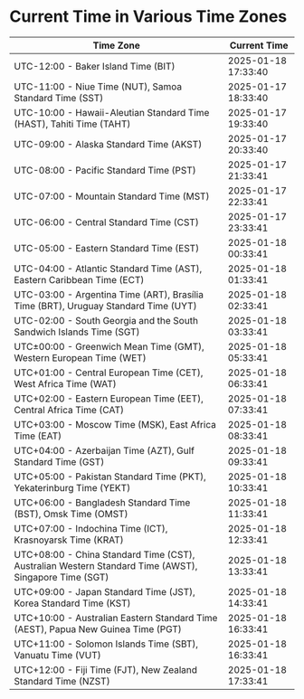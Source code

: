 # Current Time in Various Time Zones

| Time Zone | Current Time |
|-----------|--------------|
| UTC-12:00 - Baker Island Time (BIT) | 2025-01-18 17:33:40 |
| UTC-11:00 - Niue Time (NUT), Samoa Standard Time (SST) | 2025-01-17 18:33:40 |
| UTC-10:00 - Hawaii-Aleutian Standard Time (HAST), Tahiti Time (TAHT) | 2025-01-17 19:33:40 |
| UTC-09:00 - Alaska Standard Time (AKST) | 2025-01-17 20:33:40 |
| UTC-08:00 - Pacific Standard Time (PST) | 2025-01-17 21:33:41 |
| UTC-07:00 - Mountain Standard Time (MST) | 2025-01-17 22:33:41 |
| UTC-06:00 - Central Standard Time (CST) | 2025-01-17 23:33:41 |
| UTC-05:00 - Eastern Standard Time (EST) | 2025-01-18 00:33:41 |
| UTC-04:00 - Atlantic Standard Time (AST), Eastern Caribbean Time (ECT) | 2025-01-18 01:33:41 |
| UTC-03:00 - Argentina Time (ART), Brasília Time (BRT), Uruguay Standard Time (UYT) | 2025-01-18 02:33:41 |
| UTC-02:00 - South Georgia and the South Sandwich Islands Time (SGT) | 2025-01-18 03:33:41 |
| UTC±00:00 - Greenwich Mean Time (GMT), Western European Time (WET) | 2025-01-18 05:33:41 |
| UTC+01:00 - Central European Time (CET), West Africa Time (WAT) | 2025-01-18 06:33:41 |
| UTC+02:00 - Eastern European Time (EET), Central Africa Time (CAT) | 2025-01-18 07:33:41 |
| UTC+03:00 - Moscow Time (MSK), East Africa Time (EAT) | 2025-01-18 08:33:41 |
| UTC+04:00 - Azerbaijan Time (AZT), Gulf Standard Time (GST) | 2025-01-18 09:33:41 |
| UTC+05:00 - Pakistan Standard Time (PKT), Yekaterinburg Time (YEKT) | 2025-01-18 10:33:41 |
| UTC+06:00 - Bangladesh Standard Time (BST), Omsk Time (OMST) | 2025-01-18 11:33:41 |
| UTC+07:00 - Indochina Time (ICT), Krasnoyarsk Time (KRAT) | 2025-01-18 12:33:41 |
| UTC+08:00 - China Standard Time (CST), Australian Western Standard Time (AWST), Singapore Time (SGT) | 2025-01-18 13:33:41 |
| UTC+09:00 - Japan Standard Time (JST), Korea Standard Time (KST) | 2025-01-18 14:33:41 |
| UTC+10:00 - Australian Eastern Standard Time (AEST), Papua New Guinea Time (PGT) | 2025-01-18 16:33:41 |
| UTC+11:00 - Solomon Islands Time (SBT), Vanuatu Time (VUT) | 2025-01-18 16:33:41 |
| UTC+12:00 - Fiji Time (FJT), New Zealand Standard Time (NZST) | 2025-01-18 17:33:41 |
